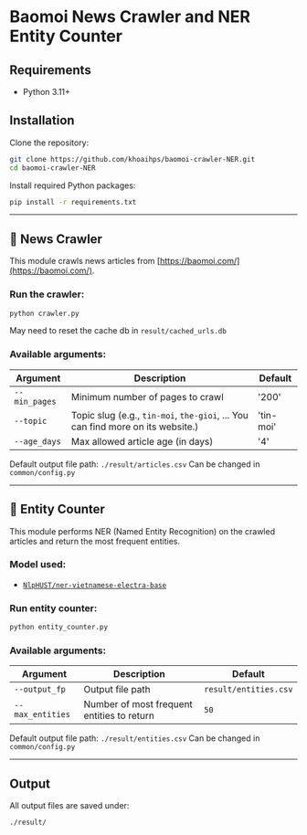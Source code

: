 # Baomoi News Crawler and NER Entity Counter

## Requirements

* Python 3.11+

## Installation
Clone the repository:
```bash
git clone https://github.com/khoaihps/baomoi-crawler-NER.git
cd baomoi-crawler-NER
```

Install required Python packages:

```bash
pip install -r requirements.txt
```

---

## 📌 News Crawler

This module crawls news articles from [https://baomoi.com/](https://baomoi.com/).

### Run the crawler:

```bash
python crawler.py
```

May need to reset the cache db in `result/cached_urls.db`

### Available arguments:

| Argument      | Description                                                                     | Default   |
| ------------- |---------------------------------------------------------------------------------|-----------|
| `--min_pages` | Minimum number of pages to crawl                                                | '200'     |
| `--topic`     | Topic slug (e.g., `tin-moi`, `the-gioi`, ... You can find more on its website.) | 'tin-moi' |
| `--age_days`  | Max allowed article age (in days)                                               | '4'       |

Default output file path: `./result/articles.csv`
Can be changed in `common/config.py`


---

## 📌 Entity Counter

This module performs NER (Named Entity Recognition) on the crawled articles and return the most frequent entities.

### Model used:

* [`NlpHUST/ner-vietnamese-electra-base`](https://huggingface.co/NlpHUST/ner-vietnamese-electra-base)

### Run entity counter:

```bash
python entity_counter.py
```

### Available arguments:

| Argument         | Description                                | Default               |
| ---------------- | ------------------------------------------ |-----------------------|
| `--output_fp`    | Output file path                           | `result/entities.csv` |
| `--max_entities` | Number of most frequent entities to return | `50`                  |

Default output file path: `./result/entities.csv`
Can be changed in `common/config.py`


---

## Output

All output files are saved under:

```
./result/
```
